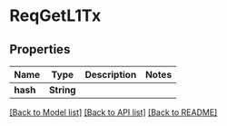 # ReqGetL1Tx

## Properties

Name | Type | Description | Notes
------------ | ------------- | ------------- | -------------
**hash** | **String** |  | 

[[Back to Model list]](../README.md#documentation-for-models) [[Back to API list]](../README.md#documentation-for-api-endpoints) [[Back to README]](../README.md)


